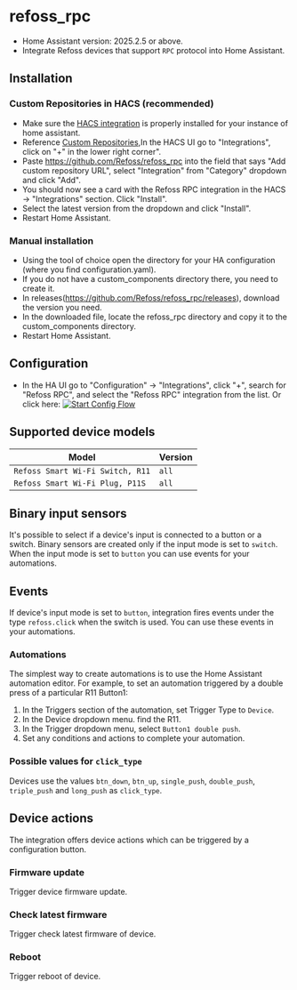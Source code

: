 # refoss_rpc
- Home Assistant version: 2025.2.5 or above.
- Integrate Refoss devices that support `RPC` protocol into Home Assistant.

## Installation

### Custom Repositories in HACS (recommended)
- Make sure the [HACS integration](https://hacs.xyz/) is properly installed for your instance of home assistant.
- Reference [Custom Repositories](https://hacs.xyz/docs/faq/custom_repositories),In the HACS UI go to "Integrations", click on "+" in the lower right corner".
- Paste https://github.com/Refoss/refoss_rpc into the field that says "Add custom repository URL", select "Integration" from "Category" dropdown and click "Add".
- You should now see a card with the Refoss RPC integration in the HACS -> "Integrations" section. Click "Install".
- Select the latest version from the dropdown and click "Install".
- Restart Home Assistant.

### Manual installation
- Using the tool of choice open the directory for your HA configuration (where you find configuration.yaml).
- If you do not have a custom_components directory there, you need to create it.
- In releases(https://github.com/Refoss/refoss_rpc/releases), download the version you need.
- In the downloaded file, locate the refoss_rpc directory and copy it to the custom_components directory.
- Restart Home Assistant.

## Configuration
- In the HA UI go to "Configuration" -> "Integrations", click "+", search for "Refoss RPC", and select the "Refoss RPC" integration from the list.
  Or click here: [![Start Config Flow](https://my.home-assistant.io/badges/config_flow_start.svg)](https://my.home-assistant.io/redirect/config_flow_start?domain=refoss_rpc)

## Supported device models

| Model                            | Version            |             
|----------------------------------|--------------------|
| `Refoss Smart Wi-Fi Switch, R11` | `all`              |
| `Refoss Smart Wi-Fi Plug, P11S`  | `all`              |

## Binary input sensors

It's possible to select if a device's input is connected to a button or a switch. Binary sensors are created only if the input mode is set to `switch`. When the input mode is set to `button` you can use events for your automations.

## Events

If device's input mode is set to `button`, integration fires events under the type `refoss.click` when the switch is used. You can use these events in your automations.

### Automations

The simplest way to create automations is to use the Home Assistant automation editor. For example, to set an automation triggered by a double press of a particular R11 Button1:

1. In the Triggers section of the automation, set Trigger Type to `Device`.
2. In the Device dropdown menu. find the R11.
3. In the Trigger dropdown menu, select `Button1 double push`.
4. Set any conditions and actions to complete your automation.

### Possible values for `click_type`

Devices use the values `btn_down`, `btn_up`, `single_push`, `double_push`, `triple_push` and `long_push` as `click_type`.

## Device actions

The integration offers device actions which can be triggered by a configuration button.

### Firmware update

Trigger device firmware update.

### Check latest firmware

Trigger check latest firmware of device.

### Reboot

Trigger reboot of device.